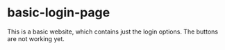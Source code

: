 # basic-login-page
This is a basic website, which contains just the login options. The buttons are not working yet.
